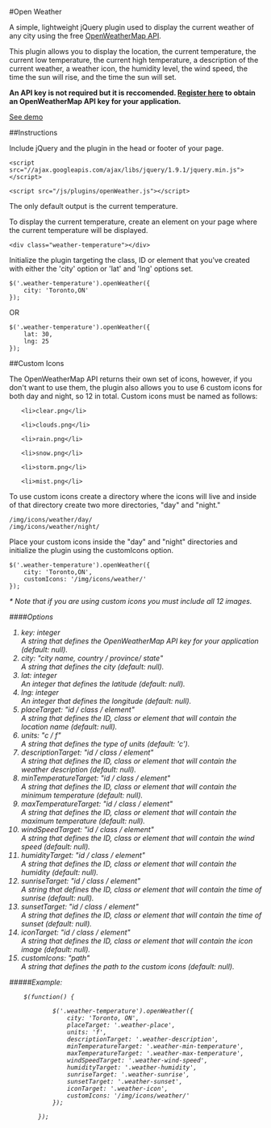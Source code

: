 #Open Weather

A simple, lightweight jQuery plugin used to display the current weather of any city using the free <a href="http://openweathermap.org/api" target="_blank">OpenWeatherMap API</a>.

This plugin allows you to display the location, the current temperature, the current low temperature, the current high temperature, a description of the current weather, a weather icon, the humidity level, the wind speed, the time the sun will rise, and the time the sun will set.

<strong>An API key is not required but it is reccomended. <a href="http://openweathermap.org/login">Register here</a> to obtain an OpenWeatherMap API key for your application.</strong>

<a href="http://michael-lynch.github.io/open-weather/" target="_blank">See demo</a>

##Instructions

Include jQuery and the plugin in the head or footer of your page.

    <script src="//ajax.googleapis.com/ajax/libs/jquery/1.9.1/jquery.min.js"></script>
    
    <script src="/js/plugins/openWeather.js"></script>

The only default output is the current temperature.

To display the current temperature, create an element on your page where the current temperature will be displayed.

	<div class="weather-temperature"></div>
    
Initialize the plugin targeting the class, ID or element that you've created with either the 'city' option or 'lat' and 'lng' options set.

	$('.weather-temperature').openWeather({
		city: 'Toronto,ON'
	});
	
OR

	$('.weather-temperature').openWeather({
		lat: 30,
		lng: 25
	});
	
##Custom Icons

The OpenWeatherMap API returns their own set of icons, however, if you don't want to use them, the plugin also allows you to use 6 custom icons for both day and night, so 12 in total. Custom icons must be named as follows:

<ol>

	<li>clear.png</li>
	
	<li>clouds.png</li>
	
	<li>rain.png</li>
	
	<li>snow.png</li>
	
	<li>storm.png</li>
	
	<li>mist.png</li>

</ol>

To use custom icons create a directory where the icons will live and inside of that directory create two more directories, "day" and "night."

	/img/icons/weather/day/
	/img/icons/weather/night/
	
Place your custom icons inside the "day" and "night" directories and initialize the plugin using the customIcons option.

	$('.weather-temperature').openWeather({
		city: 'Toronto,ON',
		customIcons: '/img/icons/weather/'
	});
	
<em>* Note that if you are using custom icons you must include all 12 images.

####Options

<ol>

<li>key: integer
<br />A string that defines the OpenWeatherMap API key for your application (default: null).
</li>

<li>
city: "city name, country / province/ state"
<br />A string that defines the city (default: null).
</li>

<li>lat: integer
<br />An integer that defines the latitude (default: null). 
</li>

<li>lng: integer
<br />An integer that defines the longitude (default: null).
</li>

<li>placeTarget: "id / class / element"
<br />A string that defines the ID, class or element that will contain the location name (default: null).
</li>

<li>units: "c / f"
<br />A string that defines the type of units (default: 'c').
</li>

<li>descriptionTarget: "id / class / element"
<br />A string that defines the ID, class or element that will contain the weather description (default: null).
</li>

<li>minTemperatureTarget: "id / class / element"
<br />A string that defines the ID, class or element that will contain the minimum temperature (default: null).
</li>

<li>maxTemperatureTarget: "id / class / element"
<br />A string that defines the ID, class or element that will contain the maximum temperature (default: null).
</li>

<li>windSpeedTarget: "id / class / element"
<br />A string that defines the ID, class or element that will contain the wind speed (default: null).
</li>

<li>humidityTarget: "id / class / element"
<br />A string that defines the ID, class or element that will contain the humidity (default: null).
</li>

<li>sunriseTarget: "id / class / element"
<br />A string that defines the ID, class or element that will contain the time of sunrise (default: null).
</li>

<li>sunsetTarget: "id / class / element"
<br />A string that defines the ID, class or element that will contain the time of sunset (default: null).
</li>

<li>iconTarget: "id / class / element"
<br />A string that defines the ID, class or element that will contain the icon image (default: null).
</li>

<li>customIcons: "path"
<br />A string that defines the path to the custom icons (default: null).
</li>

</ol>

#####Example:

		$(function() {
			
				$('.weather-temperature').openWeather({
					city: 'Toronto, ON',
					placeTarget: '.weather-place',
					units: 'f',
					descriptionTarget: '.weather-description',
					minTemperatureTarget: '.weather-min-temperature',
					maxTemperatureTarget: '.weather-max-temperature',
					windSpeedTarget: '.weather-wind-speed',
					humidityTarget: '.weather-humidity',
					sunriseTarget: '.weather-sunrise',
					sunsetTarget: '.weather-sunset',
					iconTarget: '.weather-icon',
					customIcons: '/img/icons/weather/'
				});
				
			});